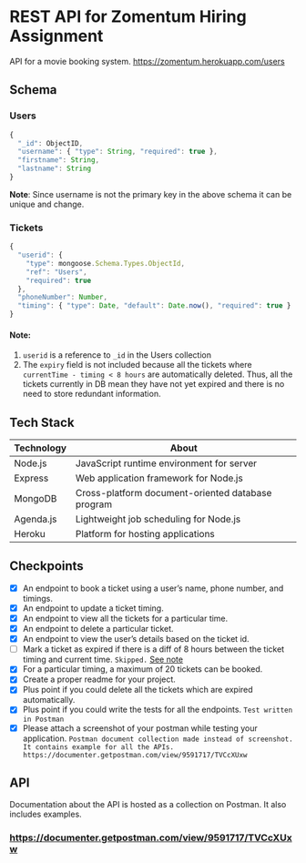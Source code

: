 # REST API for Zomentum Hiring Assignment

API for a movie booking system. https://zomentum.herokuapp.com/users

## Schema

### Users

```js
{
  "_id": ObjectID,
  "username": { "type": String, "required": true },
  "firstname": String,
  "lastname": String
}
```

**Note**: Since username is not the primary key in the above schema it can be unique and change.

### Tickets

```js
{
  "userid": {
    "type": mongoose.Schema.Types.ObjectId,
    "ref": "Users",
    "required": true
  },
  "phoneNumber": Number,
  "timing": { "type": Date, "default": Date.now(), "required": true }
}
```

#### **Note**:

1. `userid` is a reference to `_id` in the Users collection
1. The `expiry` field is not included because all the tickets where `currentTime - timing < 8 hours` are automatically deleted. Thus, all the tickets currently in DB mean they have not yet expired and there is no need to store redundant information.

## Tech Stack

| Technology | About                                             |
| ---------- | ------------------------------------------------- |
| Node.js    | JavaScript runtime environment for server         |
| Express    | Web application framework for Node.js             |
| MongoDB    | Cross-platform document-oriented database program |
| Agenda.js  | Lightweight job scheduling for Node.js            |
| Heroku     | Platform for hosting applications                 |

## Checkpoints

- [x] An endpoint to book a ticket using a user’s name, phone number, and timings.
- [x] An endpoint to update a ticket timing.
- [x] An endpoint to view all the tickets for a particular time.
- [x] An endpoint to delete a particular ticket.
- [x] An endpoint to view the user’s details based on the ticket id.
- [ ] Mark a ticket as expired if there is a diff of 8 hours between the ticket timing and current
  time. `Skipped.` [See note](#note)
- [x] For a particular timing, a maximum of 20 tickets can be booked.
- [x] Create a proper readme for your project.
- [x] Plus point if you could delete all the tickets which are expired automatically.
- [x] Plus point if you could write the tests for all the endpoints. `Test written in Postman`
- [x] Please attach a screenshot of your postman while testing your application. `Postman document collection made instead of screenshot. It contains example for all the APIs. https://documenter.getpostman.com/view/9591717/TVCcXUxw`

## API

Documentation about the API is hosted as a collection on Postman. It also includes examples.

### https://documenter.getpostman.com/view/9591717/TVCcXUxw
